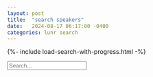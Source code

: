 ```yaml
---
layout: post
title:  "search speakers"
date:   2024-08-17 06:17:00 -0400
categories: lunr search
---
```


{%- include load-search-with-progress.html -%}

<input type="text" id="speakers-search-input" placeholder="Search...">
  <ul id="speakers-search-results"></ul>

<style>
  .loader {
    opacity: 0.2;
    pointer-events: none;
  }

  .loader input,
  .loader ul {
    opacity: 1 !important;
  }
</style>